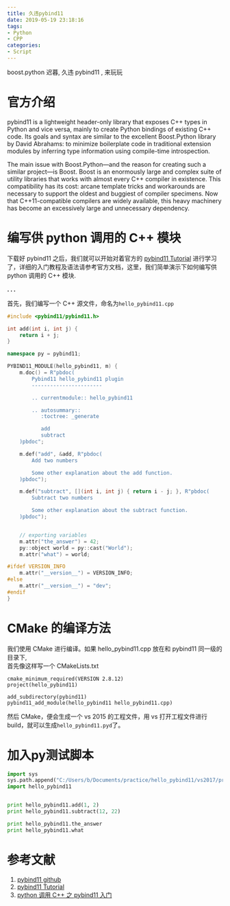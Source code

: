 ```yaml
---
title: 久违pybind11
date: 2019-05-19 23:18:16
tags: 
- Python
- CPP
categories:
- Script
---
```



boost.python 迟暮, 久违 pybind11 , 来玩玩

# 官方介绍

pybind11 is a lightweight header-only library that exposes C++ types in Python and vice versa, mainly to create Python bindings of existing C++ code. Its goals and syntax are similar to the excellent Boost.Python library by David Abrahams: to minimize boilerplate code in traditional extension modules by inferring type information using compile-time introspection.

The main issue with Boost.Python—and the reason for creating such a similar project—is Boost. Boost is an enormously large and complex suite of utility libraries that works with almost every C++ compiler in existence. This compatibility has its cost: arcane template tricks and workarounds are necessary to support the oldest and buggiest of compiler specimens. Now that C++11-compatible compilers are widely available, this heavy machinery has become an excessively large and unnecessary dependency.


# 编写供 python 调用的 C++ 模块

下载好 pybind11 之后，我们就可以开始对着官方的 [pybind11 Tutorial](http://pybind11.readthedocs.io/en/stable/index.html) 进行学习了，详细的入门教程及语法请参考官方文档，这里，我们简单演示下如何编写供 python 调用的 C++ 模块.

**. . .**<!-- more -->

首先，我们编写一个 C++ 源文件，命名为`hello_pybind11.cpp`


``` c++
#include <pybind11/pybind11.h>

int add(int i, int j) {
    return i + j;
}

namespace py = pybind11;

PYBIND11_MODULE(hello_pybind11, m) {
    m.doc() = R"pbdoc(
        Pybind11 hello_pybind11 plugin
        -----------------------

        .. currentmodule:: hello_pybind11

        .. autosummary::
           :toctree: _generate

           add
           subtract
    )pbdoc";

    m.def("add", &add, R"pbdoc(
        Add two numbers

        Some other explanation about the add function.
    )pbdoc");

    m.def("subtract", [](int i, int j) { return i - j; }, R"pbdoc(
        Subtract two numbers

        Some other explanation about the subtract function.
    )pbdoc");


    // exporting variables
    m.attr("the_answer") = 42;
    py::object world = py::cast("World");
    m.attr("what") = world;

#ifdef VERSION_INFO
    m.attr("__version__") = VERSION_INFO;
#else
    m.attr("__version__") = "dev";
#endif
}
```

# CMake 的编译方法


我们使用 CMake 进行编译。如果 hello_pybind11.cpp 放在和 pybind11 同一级的目录下,   
首先像这样写一个 CMakeLists.txt

```
cmake_minimum_required(VERSION 2.8.12)
project(hello_pybind11)

add_subdirectory(pybind11)
pybind11_add_module(hello_pybind11 hello_pybind11.cpp)
```

然后 CMake，便会生成一个 vs 2015 的工程文件，用 vs 打开工程文件进行 build，就可以生成`hello_pybind11.pyd`了。

# 加入py测试脚本

``` python
import sys
sys.path.append("C:/Users/b/Documents/practice/hello_pybind11/vs2017/proj/Debug") # hello_pybind11 在这个路径
import hello_pybind11


print hello_pybind11.add(1, 2)
print hello_pybind11.subtract(12, 22)

print hello_pybind11.the_answer
print hello_pybind11.what
```


# 参考文献

1.  [pybind11 github](https://github.com/pybind/pybind11)
2.  [pybind11 Tutorial](http://pybind11.readthedocs.io/en/stable/index.html)
3.  [python 调用 C++ 之 pybind11 入门](https://blog.csdn.net/fitzzhang/article/details/78988682)